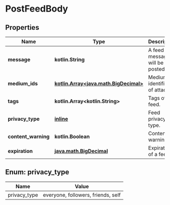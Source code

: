 
# PostFeedBody

## Properties
Name | Type | Description | Notes
------------ | ------------- | ------------- | -------------
**message** | **kotlin.String** | A feed message will be posted. | 
**medium_ids** | [**kotlin.Array&lt;java.math.BigDecimal&gt;**](java.math.BigDecimal.md) | Medium identifiers of attached. |  [optional]
**tags** | **kotlin.Array&lt;kotlin.String&gt;** | Tags of feed. |  [optional]
**privacy_type** | [**inline**](#Privacy_typeEnum) | Feed privacy type. | 
**content_warning** | **kotlin.Boolean** | Content warning. | 
**expiration** | [**java.math.BigDecimal**](java.math.BigDecimal.md) | Expiration of a feed. |  [optional]


<a name="Privacy_typeEnum"></a>
## Enum: privacy_type
Name | Value
---- | -----
privacy_type | everyone, followers, friends, self



